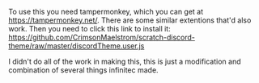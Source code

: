 To use this you need tampermonkey, which you can get at https://tampermonkey.net/.  There are some similar extentions that'd also work.  Then you need to click this link to install it: https://github.com/CrimsonMaelstrom/scratch-discord-theme/raw/master/discordTheme.user.js

I didn't do all of the work in making this, this is just a modification and combination of several things infinitec made.
